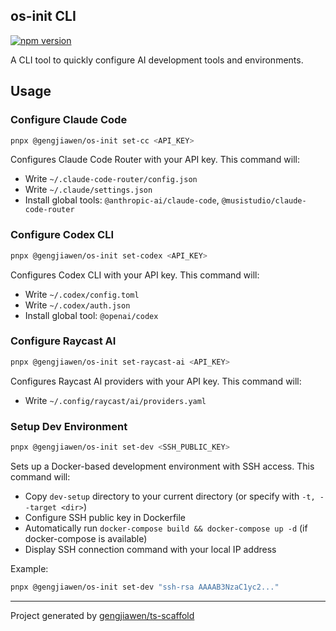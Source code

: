 ## os-init CLI

[![npm version](https://img.shields.io/npm/v/%40gengjiawen%2Fos-init)](https://www.npmjs.com/package/@gengjiawen/os-init)

A CLI tool to quickly configure AI development tools and environments.

## Usage

### Configure Claude Code

```bash
pnpx @gengjiawen/os-init set-cc <API_KEY>
```

Configures Claude Code Router with your API key. This command will:
- Write `~/.claude-code-router/config.json`
- Write `~/.claude/settings.json`
- Install global tools: `@anthropic-ai/claude-code`, `@musistudio/claude-code-router`

### Configure Codex CLI

```bash
pnpx @gengjiawen/os-init set-codex <API_KEY>
```

Configures Codex CLI with your API key. This command will:
- Write `~/.codex/config.toml`
- Write `~/.codex/auth.json`
- Install global tool: `@openai/codex`

### Configure Raycast AI

```bash
pnpx @gengjiawen/os-init set-raycast-ai <API_KEY>
```

Configures Raycast AI providers with your API key. This command will:
- Write `~/.config/raycast/ai/providers.yaml`

### Setup Dev Environment

```bash
pnpx @gengjiawen/os-init set-dev <SSH_PUBLIC_KEY>
```

Sets up a Docker-based development environment with SSH access. This command will:
- Copy `dev-setup` directory to your current directory (or specify with `-t, --target <dir>`)
- Configure SSH public key in Dockerfile
- Automatically run `docker-compose build && docker-compose up -d` (if docker-compose is available)
- Display SSH connection command with your local IP address

Example:
```bash
pnpx @gengjiawen/os-init set-dev "ssh-rsa AAAAB3NzaC1yc2..."
```

---

Project generated by [gengjiawen/ts-scaffold](https://github.com/gengjiawen/ts-scaffold)
